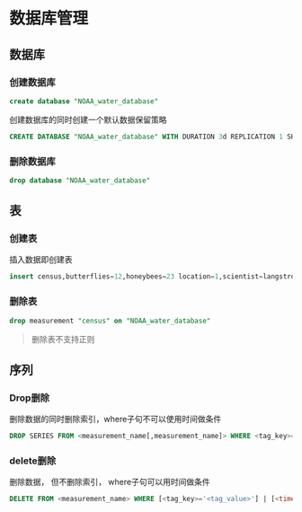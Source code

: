 # 数据库管理

## 数据库

### 创建数据库

```sql
create database "NOAA_water_database"
```

创建数据库的同时创建一个默认数据保留策略
```sql
CREATE DATABASE "NOAA_water_database" WITH DURATION 3d REPLICATION 1 SHARD DURATION 1h NAME "liquid"
```

### 删除数据库
```sql
drop database "NOAA_water_database"
```

## 表

### 创建表
插入数据即创建表

```sql
insert census,butterflies=12,honeybees=23 location=1,scientist=langstroth
```

### 删除表

```sql
drop measurement "census" on "NOAA_water_database"
```
> 删除表不支持正则

## 序列

### Drop删除
删除数据的同时删除索引，where子句不可以使用时间做条件
```sql
DROP SERIES FROM <measurement_name[,measurement_name]> WHERE <tag_key>='<tag_value>'
```
### delete删除
删除数据， 但不删除索引， where子句可以用时间做条件
```sql
DELETE FROM <measurement_name> WHERE [<tag_key>='<tag_value>'] | [<time interval>]
```
